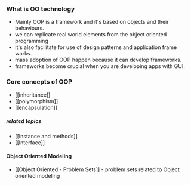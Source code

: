 
### What is OO technology 
- Mainly OOP  is a framework and it's based on objects and their behaviours. 
- we can replicate real world elements from the object oriented programming 
- it's also facilitate for use of  design patterns and application frame works. 
- mass adoption of OOP happen because it can develop frameworks. 
- frameworks become crucial when you are developing apps with GUI. 

### Core concepts of OOP

- [[inheritance]]
- [[polymorphism]]
- [[encapsulation]]

##### related topics
- [[Instance and methods]]
- [[Interface]]

#### Object Oriented Modeling

- [[Object Oriented - Problem Sets]] - problem sets related to Object oriented modeling 